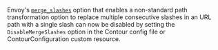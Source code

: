 Envoy's [`merge_slashes`](https://www.envoyproxy.io/docs/envoy/latest/api-v3/extensions/filters/network/http_connection_manager/v3/http_connection_manager.proto#envoy-v3-api-field-extensions-filters-network-http-connection-manager-v3-httpconnectionmanager-merge-slashes) option that enables
a non-standard path transformation option to replace multiple consecutive slashes in an URL path with a single slash can now be disabled by setting the `DisableMergeSlashes` option in the Contour config file or ContourConfiguration custom resource.
